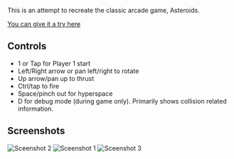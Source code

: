 
This is an attempt to recreate the classic arcade game, Asteroids.

[You can give it a try here](https://jphamilton.github.io/asteroids/)


## Controls
* 1 or Tap for Player 1 start
* Left/Right arrow or pan left/right to rotate
* Up arrow/pan up to thrust
* Ctrl/tap to fire
* Space/pinch out for hyperspace
* D for debug mode (during game only). Primarily shows collision related information.

## Screenshots

![Sceenshot 2](https://jphamilton.github.com/asteroids/assets/2.png)
![Sceenshot 1](https://jphamilton.github.com/asteroids/assets/1.png)
![Sceenshot 3](https://jphamilton.github.com/asteroids/assets/3.png)